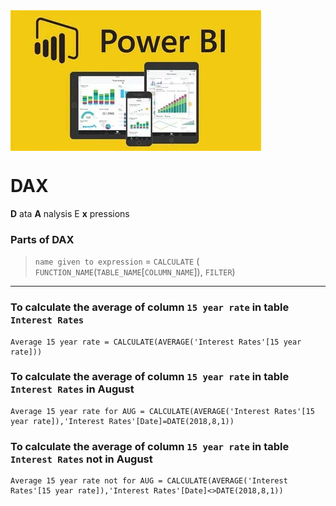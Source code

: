 <img src="bi.webp" align="center" size="1000px"/>

# DAX

**D** ata **A** nalysis E **x** pressions

### Parts of DAX 
>`name given to expression` = `CALCULATE` ( `FUNCTION_NAME`(`TABLE_NAME`[`COLUMN_NAME`]), `FILTER`)

---

### To calculate the average of column `15 year rate` in table `Interest Rates`
```
Average 15 year rate = CALCULATE(AVERAGE('Interest Rates'[15 year rate]))
```


### To calculate the average of column `15 year rate` in table `Interest Rates` in August
```
Average 15 year rate for AUG = CALCULATE(AVERAGE('Interest Rates'[15 year rate]),'Interest Rates'[Date]=DATE(2018,8,1))
```


### To calculate the average of column `15 year rate` in table `Interest Rates` not in August
```
Average 15 year rate not for AUG = CALCULATE(AVERAGE('Interest Rates'[15 year rate]),'Interest Rates'[Date]<>DATE(2018,8,1))
```
